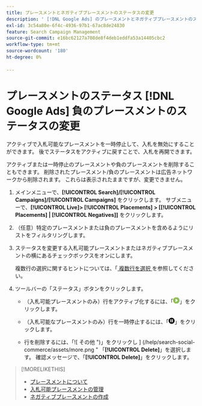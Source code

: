 ```yaml
---
title: プレースメントとネガティブプレースメントのステータスの変更
description: ' [!DNL Google Ads] のプレースメントとネガティブプレースメントのステータスを変更する方法を説明します。'
exl-id: 3c54a80e-6f4c-4936-97b1-67ac8de24830
feature: Search Campaign Management
source-git-commit: e16bc62127a708de8f4deb1eddfa53a14405cbc2
workflow-type: tm+mt
source-wordcount: '180'
ht-degree: 0%

---
```


# プレースメントのステータス [!DNL Google Ads] 負のプレースメントのステータスの変更

アクティブで入札可能なプレースメントを一時停止して、入札を無効にすることができます。 後でステータスをアクティブに戻すことで、入札を再開できます。

アクティブまたは一時停止のプレースメントや負のプレースメントを削除することもできます。 削除されたプレースメント/負のプレースメントは広告ネットワークから削除されます。 これらは表示されたままですが、変更できません。

1. メインメニューで、**[!UICONTROL Search]/[!UICONTROL Campaigns]/[!UICONTROL Campaigns]** をクリックします。 サブメニューで、**[!UICONTROL Live]> [!UICONTROL Placements] > \[[!UICONTROL Placements] \| [!UICONTROL Negatives]\]** をクリックします。

1. （任意）特定のプレースメントまたは負のプレースメントを含めるようにリストをフィルタリングします。

1. ステータスを変更する入札可能プレースメントまたはネガティブプレースメントの横にあるチェックボックスをオンにします。

   複数行の選択に関するヒントについては、「[ 複数行を選択 ](/help/search-social-commerce/common-tasks/navigation-editing-selection/multiple-rows-select.md) を参照してください。

1. ツールバーの「ステータス」ボタンをクリックします。

   * （入札可能プレースメントのみ）行をアクティブ化するには、「![ アクティブ化 ](/help/search-social-commerce/assets/activate.png " アクティブ化 ")」をクリックします。

   * （入札可能なプレースメントのみ）行を一時停止するには、「![ 一時停止 ](/help/search-social-commerce/assets/pause.png " 一時停止 ")」をクリックします。

   * 行を削除するには、「![ その他 ")」をクリックし ] (/help/search-social-commerce/assets/more.png " 「**[!UICONTROL Delete]**」を選択します。 確認メッセージで、「**[!UICONTROL Delete]**」をクリックします。

>[!MORELIKETHIS]
>
>* [ プレースメントについて ](placement-about.md)
>* [ 入札可能プレースメントの管理 ](placement-manage.md)
>* [ ネガティブプレースメントの作成 ](placement-negative-create.md)
